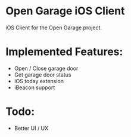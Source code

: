 Open Garage iOS Client
======================

iOS Client for the Open Garage project.

# Implemented Features:
- Open / Close garage door
- Get garage door status
- iOS today extension
- iBeacon support

# Todo:
- Better UI / UX

